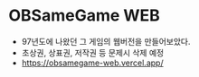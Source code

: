 # OBSameGame WEB

- 97년도에 나왔던 그 게임의 웹버전을 만들어보았다.
- 초상권, 상표권, 저작권 등 문제시 삭제 예정
- https://obsamegame-web.vercel.app/
